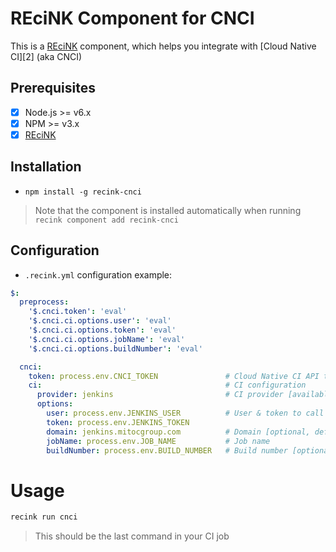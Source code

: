 REciNK Component for CNCI
====================================

This is a [REciNK][1] component, which helps you integrate with [Cloud Native CI][2] (aka CNCI)

## Prerequisites

- [x] Node.js >= v6.x
- [x] NPM >= v3.x
- [x] [REciNK][1]

## Installation

- `npm install -g recink-cnci`

> Note that the component is installed automatically when running `recink component add recink-cnci`

## Configuration

* `.recink.yml` configuration example:

```yaml
$:
  preprocess:
    '$.cnci.token': 'eval'
    '$.cnci.ci.options.user': 'eval'
    '$.cnci.ci.options.token': 'eval'
    '$.cnci.ci.options.jobName': 'eval'
    '$.cnci.ci.options.buildNumber': 'eval'

  cnci:
    token: process.env.CNCI_TOKEN               # Cloud Native CI API token
    ci:                                         # CI configuration
      provider: jenkins                         # CI provider [available: jenkins]
      options:
        user: process.env.JENKINS_USER          # User & token to call Jenkins API
        token: process.env.JENKINS_TOKEN
        domain: jenkins.mitocgroup.com          # Domain [optional, default = 127.0.0.1]
        jobName: process.env.JOB_NAME           # Job name
        buildNumber: process.env.BUILD_NUMBER   # Build number [optional]
```

# Usage

```bash
recink run cnci
```

> This should be the last command in your CI job

[1]: https://github.com/MitocGroup/recink
[1]: https://www.cloudnativeci.com

